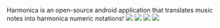 Harmonica is an open-source android application that translates music notes into harmonica numeric notations!
 ![](1.jpg) 
  ![](2.jpg)
   ![](3.jpg)
    ![](4.jpg)
